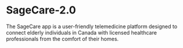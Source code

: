 # SageCare-2.0
The SageCare app is a user-friendly telemedicine platform designed to connect elderly individuals in Canada with licensed healthcare professionals from the comfort of their homes.
